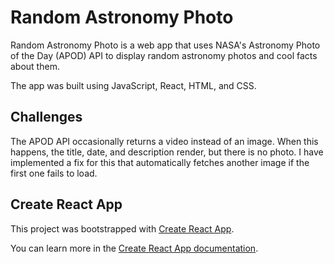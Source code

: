 # Random Astronomy Photo

Random Astronomy Photo is a web app that uses NASA's Astronomy Photo of the Day (APOD) API to display random astronomy photos and cool facts about them.

The app was built using JavaScript, React, HTML, and CSS.

## Challenges

The APOD API occasionally returns a video instead of an image. When this happens, the title, date, and description render, but there is no photo. I have implemented a fix for this that automatically fetches another image if the first one fails to load.

## Create React App

This project was bootstrapped with [Create React App](https://github.com/facebook/create-react-app).

You can learn more in the [Create React App documentation](https://facebook.github.io/create-react-app/docs/getting-started).
